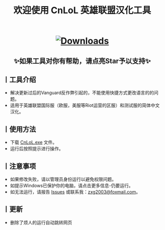 <h1 align="center">欢迎使用 CnLoL 英雄联盟汉化工具
<br><br>

[![Downloads](https://img.shields.io/github/downloads/Koiii367/LOL/total)](https://github.com/Koiii367/LOL/releases/)

</h1>
<h2 align="center">✨如果工具对你有帮助，请点亮Star予以支持✨</h2>

## 丨工具介绍
* 解决更新过后的Vanguard反作弊引起的，不能使用快捷方式更改语言的的问题。
* 适用于英雄联盟国际服（欧服，美服等Riot运营的区服）和测试服的简体中文汉化。

## 丨使用方法

* 下载 [CnLoL.exe](https://github.com/Koiii367/LOL/releases/download/CnLoL/CnLoL.exe) 文件。
* 运行后按照提示进行操作。

## 丨注意事项

* 如果修改失败，请以管理员身份运行以避免权限问题。
* 如提示Windows已保护你的电脑，请点击更多信息-仍要运行。
* 如无法运行，请报告 [Issues](https://github.com/Koiii367/LOL/issues) 或联系我：[zxg2003@foxmail.com](mailto:zxg2003@foxmail.com)。

## 丨更新
* 删除了烦人的运行自动跳转网页


